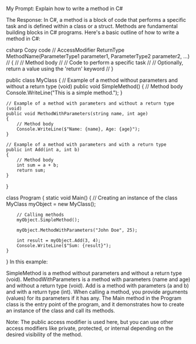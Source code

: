 My Prompt:
Explain how to write a method in C#

The Response:
In C#, a method is a block of code that performs a specific task and is defined within a class or a struct. Methods are fundamental building blocks in C# programs. Here's a basic outline of how to write a method in C#:

csharp
Copy code
// AccessModifier ReturnType MethodName(ParameterType1 parameter1, ParameterType2 parameter2, ...)
// {
//     // Method body
//     // Code to perform a specific task
//     // Optionally, return a value using the 'return' keyword
// }

public class MyClass
{
    // Example of a method without parameters and without a return type (void)
    public void SimpleMethod()
    {
        // Method body
        Console.WriteLine("This is a simple method.");
    }

    // Example of a method with parameters and without a return type (void)
    public void MethodWithParameters(string name, int age)
    {
        // Method body
        Console.WriteLine($"Name: {name}, Age: {age}");
    }

    // Example of a method with parameters and with a return type
    public int Add(int a, int b)
    {
        // Method body
        int sum = a + b;
        return sum;
    }
}

class Program
{
    static void Main()
    {
        // Creating an instance of the class
        MyClass myObject = new MyClass();

        // Calling methods
        myObject.SimpleMethod();

        myObject.MethodWithParameters("John Doe", 25);

        int result = myObject.Add(3, 4);
        Console.WriteLine($"Sum: {result}");
    }
}
In this example:

SimpleMethod is a method without parameters and without a return type (void).
MethodWithParameters is a method with parameters (name and age) and without a return type (void).
Add is a method with parameters (a and b) and with a return type (int).
When calling a method, you provide arguments (values) for its parameters if it has any. The Main method in the Program class is the entry point of the program, and it demonstrates how to create an instance of the class and call its methods.

Note: The public access modifier is used here, but you can use other access modifiers like private, protected, or internal depending on the desired visibility of the method.